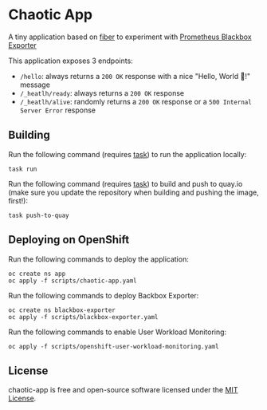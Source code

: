 # Chaotic App

A tiny application based on [fiber](https://github.com/gofiber/fiber) to experiment with [Prometheus Blackbox Exporter]()

This application exposes 3 endpoints:

- `/hello`: always returns a `200 OK` response with a nice "Hello, World 👋!" message
- `/_heatlh/ready`: always returns a `200 OK` response
- `/_heatlh/alive`: randomly returns a `200 OK` response or a `500 Internal Server Error` response

## Building 

Run the following command (requires [task](https://taskfile.dev/)) to run the application locally:

```
task run
```

Run the following command (requires [task](https://taskfile.dev/)) to build and push to quay.io (make sure you update the repository when building and pushing the image, first!):

```
task push-to-quay
```

## Deploying on OpenShift

Run the following commands to deploy the application:
```
oc create ns app
oc apply -f scripts/chaotic-app.yaml
```

Run the following commands to deploy Backbox Exporter:
```
oc create ns blackbox-exporter
oc apply -f scripts/blackbox-exporter.yaml
```

Run the following commands to enable User Workload Monitoring:
```
oc apply -f scripts/openshift-user-workload-monitoring.yaml
```

## License

chaotic-app is free and open-source software licensed under the [MIT License](LICENSE).